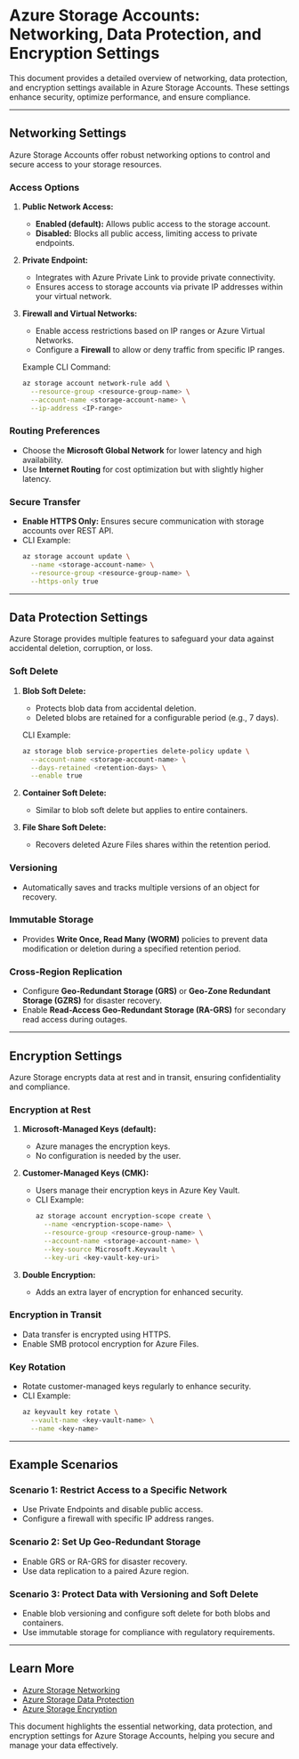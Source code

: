 
# Azure Storage Accounts: Networking, Data Protection, and Encryption Settings

This document provides a detailed overview of networking, data protection, and encryption settings available in Azure Storage Accounts. These settings enhance security, optimize performance, and ensure compliance.

---

## Networking Settings

Azure Storage Accounts offer robust networking options to control and secure access to your storage resources.

### Access Options
1. **Public Network Access:**
   - **Enabled (default):** Allows public access to the storage account.
   - **Disabled:** Blocks all public access, limiting access to private endpoints.

2. **Private Endpoint:**
   - Integrates with Azure Private Link to provide private connectivity.
   - Ensures access to storage accounts via private IP addresses within your virtual network.

3. **Firewall and Virtual Networks:**
   - Enable access restrictions based on IP ranges or Azure Virtual Networks.
   - Configure a **Firewall** to allow or deny traffic from specific IP ranges.

   Example CLI Command:
   ```bash
   az storage account network-rule add \
     --resource-group <resource-group-name> \
     --account-name <storage-account-name> \
     --ip-address <IP-range>
   ```

### Routing Preferences
- Choose the **Microsoft Global Network** for lower latency and high availability.
- Use **Internet Routing** for cost optimization but with slightly higher latency.

### Secure Transfer
- **Enable HTTPS Only:** Ensures secure communication with storage accounts over REST API.
- CLI Example:
  ```bash
  az storage account update \
    --name <storage-account-name> \
    --resource-group <resource-group-name> \
    --https-only true
  ```

---

## Data Protection Settings

Azure Storage provides multiple features to safeguard your data against accidental deletion, corruption, or loss.

### Soft Delete
1. **Blob Soft Delete:**
   - Protects blob data from accidental deletion.
   - Deleted blobs are retained for a configurable period (e.g., 7 days).

   CLI Example:
   ```bash
   az storage blob service-properties delete-policy update \
     --account-name <storage-account-name> \
     --days-retained <retention-days> \
     --enable true
   ```

2. **Container Soft Delete:**
   - Similar to blob soft delete but applies to entire containers.

3. **File Share Soft Delete:**
   - Recovers deleted Azure Files shares within the retention period.

### Versioning
- Automatically saves and tracks multiple versions of an object for recovery.

### Immutable Storage
- Provides **Write Once, Read Many (WORM)** policies to prevent data modification or deletion during a specified retention period.

### Cross-Region Replication
- Configure **Geo-Redundant Storage (GRS)** or **Geo-Zone Redundant Storage (GZRS)** for disaster recovery.
- Enable **Read-Access Geo-Redundant Storage (RA-GRS)** for secondary read access during outages.

---

## Encryption Settings

Azure Storage encrypts data at rest and in transit, ensuring confidentiality and compliance.

### Encryption at Rest
1. **Microsoft-Managed Keys (default):**
   - Azure manages the encryption keys.
   - No configuration is needed by the user.

2. **Customer-Managed Keys (CMK):**
   - Users manage their encryption keys in Azure Key Vault.
   - CLI Example:
     ```bash
     az storage account encryption-scope create \
       --name <encryption-scope-name> \
       --resource-group <resource-group-name> \
       --account-name <storage-account-name> \
       --key-source Microsoft.Keyvault \
       --key-uri <key-vault-key-uri>
     ```

3. **Double Encryption:**
   - Adds an extra layer of encryption for enhanced security.

### Encryption in Transit
- Data transfer is encrypted using HTTPS.
- Enable SMB protocol encryption for Azure Files.

### Key Rotation
- Rotate customer-managed keys regularly to enhance security.
- CLI Example:
  ```bash
  az keyvault key rotate \
    --vault-name <key-vault-name> \
    --name <key-name>
  ```

---

## Example Scenarios

### Scenario 1: Restrict Access to a Specific Network
- Use Private Endpoints and disable public access.
- Configure a firewall with specific IP address ranges.

### Scenario 2: Set Up Geo-Redundant Storage
- Enable GRS or RA-GRS for disaster recovery.
- Use data replication to a paired Azure region.

### Scenario 3: Protect Data with Versioning and Soft Delete
- Enable blob versioning and configure soft delete for both blobs and containers.
- Use immutable storage for compliance with regulatory requirements.

---

## Learn More
- [Azure Storage Networking](https://learn.microsoft.com/en-us/azure/storage/common/storage-network-security)
- [Azure Storage Data Protection](https://learn.microsoft.com/en-us/azure/storage/common/data-protection-overview)
- [Azure Storage Encryption](https://learn.microsoft.com/en-us/azure/storage/common/storage-service-encryption)

This document highlights the essential networking, data protection, and encryption settings for Azure Storage Accounts, helping you secure and manage your data effectively.
